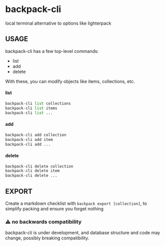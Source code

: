# backpack-cli

local terminal alternative to options like lighterpack

## USAGE

backpack-cli has a few top-level commands:

- list
- add
- delete

With these, you can modify objects like items, collections, etc.

#### list

```python
backpack-cli list collections
backpack-cli list items
backpack-cli list ...
```

#### add

```python
backpack-cli add collection
backpack-cli add item
backpack-cli add ...
```

#### delete

```python
backpack-cli delete collection
backpack-cli delete item
backpack-cli delete ...
```

## EXPORT

Create a markdown checklist with `backpack export [collection]`, to simplify packing and ensure you forget nothing

### ⚠️ no backwards compatibility

backpack-cli is under development, and database structure and code may change, possibly breaking compatibility.
